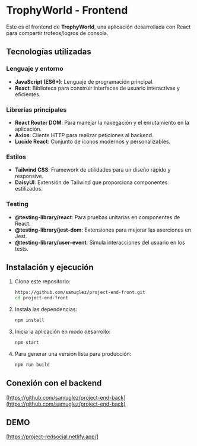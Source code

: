 # TrophyWorld - Frontend

Este es el frontend de **TrophyWorld**, una aplicación desarrollada con React para  compartir trofeos/logros de consola.

## Tecnologías utilizadas

### Lenguaje y entorno

- **JavaScript (ES6+)**: Lenguaje de programación principal.
- **React**: Biblioteca para construir interfaces de usuario interactivas y eficientes.

### Librerías principales

- **React Router DOM**: Para manejar la navegación y el enrutamiento en la aplicación.
- **Axios**: Cliente HTTP para realizar peticiones al backend.
- **Lucide React**: Conjunto de iconos modernos y personalizables.

### Estilos

- **Tailwind CSS**: Framework de utilidades para un diseño rápido y responsive.
- **DaisyUI**: Extensión de Tailwind que proporciona componentes estilizados.

### Testing

- **@testing-library/react**: Para pruebas unitarias en componentes de React.
- **@testing-library/jest-dom**: Extensiones para mejorar las aserciones en Jest.
- **@testing-library/user-event**: Simula interacciones del usuario en los tests.

## Instalación y ejecución

1. Clona este repositorio:

   ```sh
   https://github.com/samuglez/project-end-front.git
   cd project-end-front
   ```

2. Instala las dependencias:

   ```sh
   npm install
   ```

3. Inicia la aplicación en modo desarrollo:

   ```sh
   npm start
   ```

4. Para generar una versión lista para producción:

   ```sh
   npm run build
   ```

## Conexión con el backend

[https://github.com/samuglez/project-end-back](https://github.com/samuglez/project-end-back)

## DEMO
[https://project-redsocial.netlify.app/]

